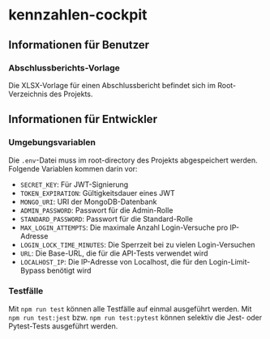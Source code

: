 # kennzahlen-cockpit
## Informationen für Benutzer
### Abschlussberichts-Vorlage
Die XLSX-Vorlage für einen Abschlussbericht befindet sich im Root-Verzeichnis des Projekts.
## Informationen für Entwickler
### Umgebungsvariablen
Die `.env`-Datei muss im root-directory des Projekts abgespeichert werden.
Folgende Variablen kommen darin vor:
- `SECRET_KEY`: Für JWT-Signierung
- `TOKEN_EXPIRATION`: Gültigkeitsdauer eines JWT
- `MONGO_URI`: URI der MongoDB-Datenbank
- `ADMIN_PASSWORD`: Passwort für die Admin-Rolle
- `STANDARD_PASSWORD`: Passwort für die Standard-Rolle
- `MAX_LOGIN_ATTEMPTS`: Die maximale Anzahl Login-Versuche pro IP-Adresse
- `LOGIN_LOCK_TIME_MINUTES`: Die Sperrzeit bei zu vielen Login-Versuchen
- `URL`: Die Base-URL, die für die API-Tests verwendet wird
- `LOCALHOST_IP`: Die IP-Adresse von Localhost, die für den Login-Limit-Bypass benötigt wird
### Testfälle
Mit ``npm run test`` können alle Testfälle auf einmal ausgeführt werden.
Mit ``npm run test:jest`` bzw. ``npm run test:pytest`` können selektiv die Jest- oder Pytest-Tests ausgeführt werden.
